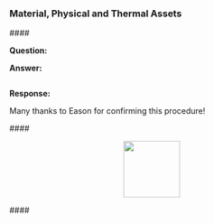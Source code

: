 <head>
<meta http-equiv="Content-Type" content="text/html; charset=utf-8">
<link rel="stylesheet" type="text/css" href="bc.css">
<script src="https://cdn.rawgit.com/google/code-prettify/master/loader/run_prettify.js" type="text/javascript"></script>
<script async src="https://platform.twitter.com/widgets.js" charset="utf-8"></script>
</head>

<!---

- create material
  all material and asset properties are accessible except one -- https://autodesk.slack.com/archives/C0SR6NAP8/p1572546797032200
  https://stackoverflow.com/questions/58414284/revit-api-material-with-texture-from-filepath
  https://forums.autodesk.com/t5/revit-api-forum/create-new-material-and-add-new-physical-and-thermal-assets-with/m-p/7311468
  15089722 [Revit Material Library] implemented CreateMaterialAsset sample add-in, reanswered case
  1735_editscope_texture.md
  https://thebuildingcoder.typepad.com/blog/2016/10/list-material-asset-texture-and-forge-webinar-recordings.html#comment-4442686784
  14254618 [Changing material texture path with editScope] reanswered
  https://forums.autodesk.com/t5/revit-api-forum/changing-material-texture-path-with-editscope/m-p/8017578
  15041727 [Unable to get correct texture path from Revit API]
  14887363 [Obtain Uv-coordinates from texture]
  14348365 [Render Material Texture Image]
  https://forums.autodesk.com/t5/revit-api-forum/render-material-texture-image/m-p/8080636
  https://thebuildingcoder.typepad.com/blog/2016/10/list-material-asset-texture-and-forge-webinar-recordings.html#comment-4442686784
    [Q] Great tip, but how can we create the fullpath to the unifiedbitmap_Bitmap texture. I've tried using Application:: GetLibraryPaths but the material library is not listed in the dictionnary :(
    [A] If all else fails, you can try to use the operating system functionality to search globally for the given filename. You should cache the folders in which you find it. If the system is sensibly set up, you will only need to search for it globally once, or a very few times, since there should not be many different locations in which these files are stored.
    [R] Thank you for this tip, especially for the cache recommandation. Works like a charm. :)
  https://forums.autodesk.com/t5/revit-api-forum/create-new-material-and-add-new-physical-and-thermal-assets-with/m-p/7311468
  [Changing material texture path with editScope](https://forums.autodesk.com/t5/revit-api-forum/changing-material-texture-path-with-editscope/m-p/8017578)
  [Render Material Texture Image](https://forums.autodesk.com/t5/revit-api-forum/render-material-texture-image/m-p/8080636)

  [setting material texture path in `EditScope`](https://thebuildingcoder.typepad.com/blog/2019/04/set-material-texture-path-in-editscope.html)
  
- material and asset access
Liz Fortune Oct 31st at 7:33 PM
@conoves @t_arunb Balaji and I have been able to access each and every parameter of the material, appearance asset, thermal asset, and physical asset EXCEPT for one....one lonely parameter...I was wondering if you knew how to connect to the keywords parameter which lives on the Identity tab of the Material UI in Revit.  We can connect to the keywords for all of the assets above but would like to also connect to the keywords that live on the material itself.  Any help would be appreciated

9 replies

Scott Conover  5 days ago
Looks to me that Material.getKeywords() is not exposed (it is not a BuiltInParameter either).  @zhangg can you confirm?
:eyes:
1



Guofeng Zhang  4 days ago
Yes, Keywords are not exposed to API until now.


Jeremy Tammik  4 days ago
@t_fortl @t_arunb thank you very much for confirming that you can access all the material and asset properties. can you possibly share the code that shows all the different paths you needed to take? many external add-in developers keep running into problems accessing this data, so a generic sample demonstrating how to access al  variations would be extremely helpful. thank you!
:+1::skin-tone-2:
1



Balaji Arunachalam  4 days ago
Thanks for confirming @zhangg. Can you please confirm if there is any parameter to get Environment and Render Settings value too? Their values are common for all the Assets, kindly correct me if I am wrong. (edited) 

/a/doc/revit/tbc/git/a/img/assets_environment.png

/a/doc/revit/tbc/git/a/img/assets_render_settings.png

Balaji Arunachalam  4 days ago
@tammikj We have used the code snippets you have shared on your block, however now @t_fortl is in the process of recreating materials with the values we got. Hope we can share you that once we are successful in recreating it.

Liz Fortune  3 days ago

/a/doc/revit/tbc/git/a/zip/material_asset_properties.txt

Balaji @t_arunb  has been heads down working with the appearance assets but the code provided will get you everything for the thermal and structural assets and almost everything for the appearance asset.  The pdf on your blog was crucial in figuring out how to touch all the aspects of the appearance asset!  I have also attached a Snagit image I put together that will show mappings for the appearance asset (the google sheet in this image was an output of my code into a csv).  Hope this helps.  :slightly_smiling_face: (edited) 

/a/doc/revit/tbc/git/a/img/assets_air_appearance_properties.png

Guofeng Zhang  22 hours ago
@t_arunb Nope. As you said, they are common for all assets, so they are think as property or parameters, but UI config and saved into MaterialUIConfig.xml.



twitter:

in the #RevitAPI @AutodeskForge @AutodeskRevit #bim #DynamoBim #ForgeDevCon 

&ndash; 
...

linkedin:


#bim #DynamoBim #ForgeDevCon #Revit #API #IFC #SDK #AI #VisualStudio #Autodesk #AEC #adsk

the [Revit API discussion forum](http://forums.autodesk.com/t5/revit-api-forum/bd-p/160) thread

<p style="font-size: 80%; font-style:italic"></p>

-->

### Material, Physical and Thermal Assets




####<a name="2"></a> 

**Question:** 


**Answer:**



<pre class="code">
</pre>


**Response:** 

Many thanks to Eason for confirming this procedure!


####<a name="3"></a> 

<center>
<img src="img/" alt="" width="100"> <!---->
</center>


####<a name="4"></a> 


